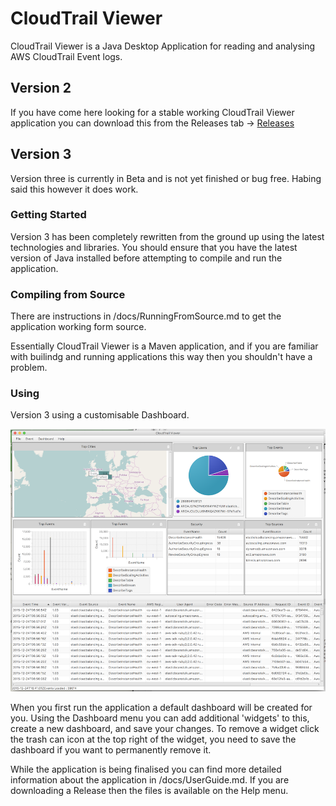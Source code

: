 # CloudTrail Viewer
CloudTrail Viewer is a Java Desktop Application for reading and analysing AWS CloudTrail Event logs.

## Version 2

If you have come here looking for a stable working CloudTrail Viewer application you can download this from the
Releases tab -> [Releases](https://github.com/githublemming/CloudTrailViewer/releases)


## Version 3

Version three is currently in Beta and is not yet finished or bug free. Habing said this however it does work.

### Getting Started
Version 3 has been completely rewritten from the ground up using the latest technologies and libraries. You should ensure
that you have the latest version of Java installed before attempting to compile and run the application.


### Compiling from Source
There are instructions in /docs/RunningFromSource.md to get the application working form source.

Essentially CloudTrail Viewer is a Maven application, and if you are familiar with builindg and running applications
this way then you shouldn't have a problem.

### Using
Version 3 using a customisable Dashboard. 

![CloudTrail Viewer v3](/docs/ScreenShot.png)

When you first run the application a default dashboard will be created for you. Using the Dashboard menu you can add
additional 'widgets' to this, create a new dashboard, and save your changes. To remove a widget click the trash can icon
at the top right of the widget, you need to save the dashboard if you want to permanently remove it.

While the application is being finalised you can find more detailed information about the application in 
/docs/UserGuide.md. If you are downloading a Release then the files is available on the Help menu.